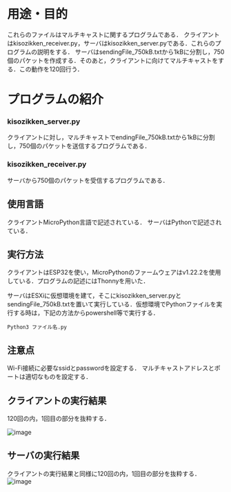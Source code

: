 # 用途・目的

これらのファイルはマルチキャストに関するプログラムである．
クライアントはkisozikken_receiver.py，サーバはkisozikken_server.pyである．これらのプログラムの説明をする．
サーバはsendingFile_750kB.txtから1kBに分割し，750個のパケットを作成する．そのあと，クライアントに向けてマルチキャストをする．この動作を120回行う．

# プログラムの紹介

### kisozikken_server.py
クライアントに対し，マルチキャストでendingFile_750kB.txtから1kBに分割し，750個のパケットを送信するプログラムである．

### kisozikken_receiver.py
サーバから750個のパケットを受信するプログラムである．


## 使用言語
クライアントMicroPython言語で記述されている．
サーバはPythonで記述されている．

## 実行方法

クライアントはESP32を使い，MicroPythonのファームウェアはv1.22.2を使用している．プログラムの記述にはThonnyを用いた．

サーバはESXiに仮想環境を建て，そこにkisozikken_server.pyとsendingFile_750kB.txtを置いて実行している．仮想環境でPythonファイルを実行する時は，下記の方法からpowershell等で実行する．
```
Python3 ファイル名.py
```

## 注意点
Wi-Fi接続に必要なssidとpasswordを設定する．
マルチキャストアドレスとポートは適切なものを設定する．

## クライアントの実行結果
120回の内，1回目の部分を抜粋する．

![image](https://github.com/user-attachments/assets/d5d5def1-6107-4d60-9635-f4818c567ef7)

## サーバの実行結果
クライアントの実行結果と同様に120回の内，1回目の部分を抜粋する．
![image](https://github.com/user-attachments/assets/f58bd147-0cae-460f-91b4-9f87b6255c16)







